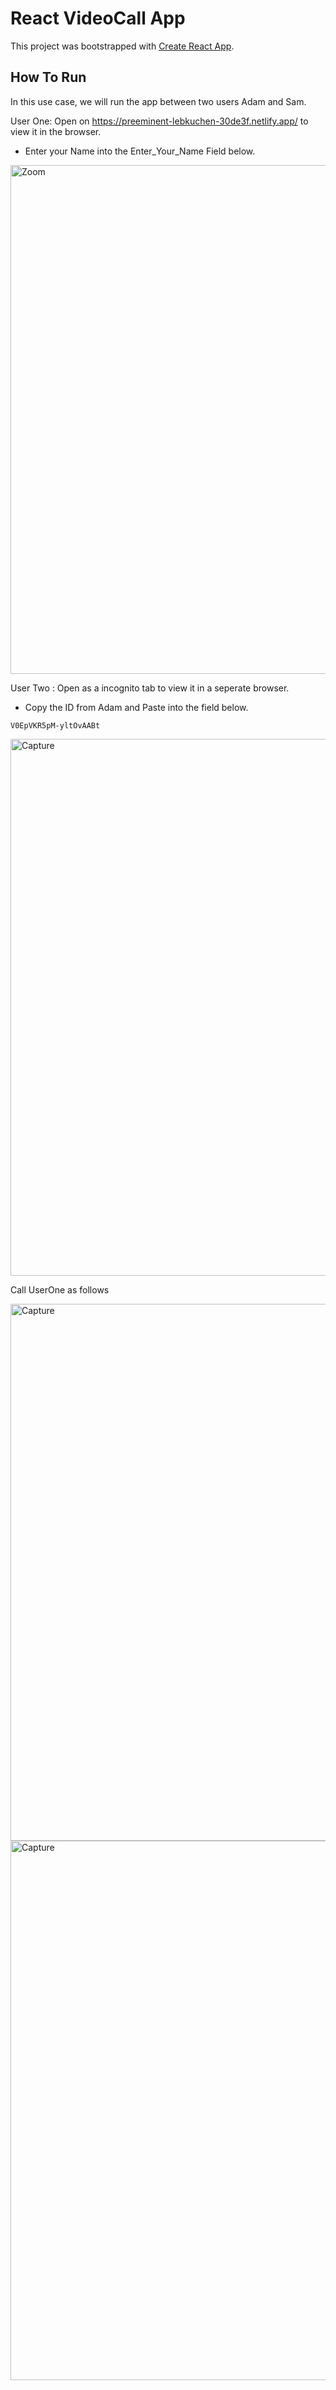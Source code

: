 # React VideoCall App

This project was bootstrapped with [Create React App](https://github.com/facebook/create-react-app).

## How To Run

In this use case, we will run the app between two users Adam and Sam. 

User One: Open on https://preeminent-lebkuchen-30de3f.netlify.app/ to view it in the browser.

- Enter your Name into the Enter_Your_Name Field below.

<img width="814" alt="Zoom" src="https://user-images.githubusercontent.com/91548582/164212820-11c2abe7-27e8-4fb8-ba3b-097011687cf4.PNG">


User Two : Open as a incognito tab to view it in a seperate browser. 

- Copy the ID from Adam and Paste into the field below.

```
V0EpVKR5pM-yltOvAABt

```

<img width="859" alt="Capture" src="https://user-images.githubusercontent.com/91548582/164214376-3b892ce3-8cb3-4767-a6d1-24d85e4c1b60.PNG">


Call UserOne as follows 


<img width="859" alt="Capture" src="https://user-images.githubusercontent.com/91548582/164214642-552b1db2-3636-44e3-83af-29500a063d3b.PNG">


<img width="863" alt="Capture" src="https://user-images.githubusercontent.com/91548582/164215436-e242753b-7bf9-439b-bdb4-e8ea44329d3e.PNG">





